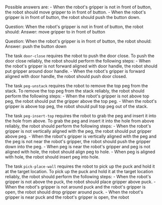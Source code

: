 

Possible answers are:
    - When the robot's gripper is not in front of button, the robot should move gripper to in front of button.
    - When the robot's gripper is in front of button, the robot should push the button down.

Question: When the robot's gripper is not in front of button, the robot should:
Answer: move gripper to in front of button

Question: When the robot's gripper is in front of button, the robot should:
Answer: push the button down


The task `door-close` requires the robot to push the door close.
To push the door close reliably, the robot should perform the following steps:
    - When the robot's gripper is not forward aligned with door handle, the robot should put gripper around door handle.
    - When the robot's gripper is forward aligned with door handle, the robot should push door closed.

The task `peg-unstack` requires the robot to remove the top peg from the stack.
To remove the top peg from the stack reliably, the robot should perform the following steps:
    - When the robot's gripper is not above top peg, the robot should put the gripper above the top peg.
    - When the robot's gripper is above top peg, the robot should pull top peg out of the stack.

The task `peg-insert-top` requires the robot to grab the peg and insert it into the hole from above.
To grab the peg and insert it into the hole from above reliably, the robot should perform the following steps:
    - When the robot's gripper is not vertically aligned with the peg, the robot should put gripper above peg.
    - When the robot's gripper is vertically aligned with the peg and the peg is not near the robot's gripper, the robot should push the gripper down into the peg.
    - When peg is near the robot's gripper and peg is not aligned with hole, the robot should align peg to hole.
    - When peg is aligned with hole, the robot should insert peg into hole.

The task `pick-place-wall` requires the robot to pick up the puck and hold it at the target location.
To pick up the puck and hold it at the target location reliably, the robot should perform the following steps:
    - When the robot's gripper is not above the puck, the robot should place gripper above puck.
    - When the robot's gripper is not around puck and the robot's gripper is open, the robot should drop gripper around puck.
    - When the robot's gripper is near puck and the robot's gripper is open, the robot